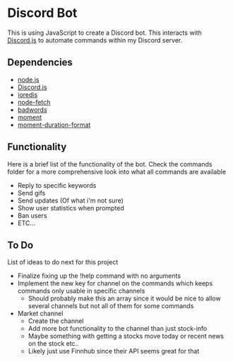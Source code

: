 # Discord Bot
This is using JavaScript to create a Discord bot. This interacts with [Discord.js](https://github.com/discordjs/discord.js) to automate commands within my Discord server.

## Dependencies
* [node.js](https://nodejs.org/en/)
* [Discord.js](https://github.com/discordjs/discord.js)
* [ioredis](https://www.npmjs.com/package/ioredis)
* [node-fetch](https://www.npmjs.com/package/node-fetch)
* [badwords](https://www.npmjs.com/package/badwords)
* [moment](https://www.npmjs.com/package/moment)
* [moment-duration-format](https://www.npmjs.com/package/moment-duration-format)

## Functionality
Here is a brief list of the functionality of the bot. Check the commands folder for a more comprehensive look into what all commands are available
* Reply to specific keywords
* Send gifs
* Send updates (Of what i'm not sure)
* Show user statistics when prompted
* Ban users
* ETC...

## To Do
List of ideas to do next for this project
* Finalize fixing up the !help command with no arguments
* Implement the new key for channel on the commands which keeps commands only usable in specific channels
    * Should probably make this an array since it would be nice to allow several channels but not all of them for some commands
* Market channel
    * Create the channel
    * Add more bot functionality to the channel than just stock-info
    * Maybe something with getting a stocks move today or recent news on the stock etc.. 
    * Likely just use Finnhub since their API seems great for that